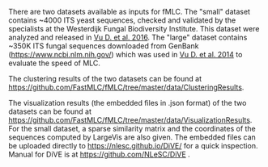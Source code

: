There are two datasets available as inputs for fMLC. The "small" dataset contains ~4000 ITS yeast sequences, checked and validated by the specialists at the Westerdijk Fungal Biodiversity Institute. This dataset were analyzed and released in [Vu D. et al. 2016](https://www.ncbi.nlm.nih.gov/pmc/articles/PMC5192050/). The "large" dataset contains ~350K ITS fungal sequences downloaded from GenBank (https://www.ncbi.nlm.nih.gov/) which was used in  [Vu D. et al. 2014](https://www.nature.com/articles/srep06837) to evaluate the speed of MLC. 

The clustering results of the two datasets can be found at https://github.com/FastMLC/fMLC/tree/master/data/ClusteringResults.

The visualization results (the embedded files in .json format) of the two datasets can be found at https://github.com/FastMLC/fMLC/tree/master/data/VisualizationResults. For the small dataset, a sparse similarity matrix and the coordinates of the sequences computed by LargeVis are also given. The embedded files can be uploaded directly to https://nlesc.github.io/DiVE/ for a quick inspection. Manual for DiVE is at https://github.com/NLeSC/DiVE . 
